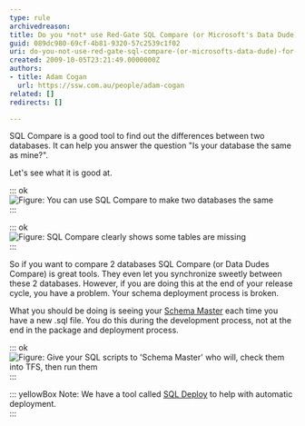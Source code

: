 ```yaml
---
type: rule
archivedreason: 
title: Do you *not* use Red-Gate SQL Compare (or Microsoft's Data Dude) for deployment (because they are a step at the end of your process)?
guid: 089dc980-69cf-4b81-9320-57c2539c1f02
uri: do-you-not-use-red-gate-sql-compare-(or-microsofts-data-dude)-for-deployment-(because-they-are-a-step-at-the-end-of-your-process)
created: 2009-10-05T23:21:49.0000000Z
authors:
- title: Adam Cogan
  url: https://ssw.com.au/people/adam-cogan
related: []
redirects: []

---
```


SQL Compare is a good tool to find out the differences between two databases. It can help you answer the question "Is your database the same as mine?". 

 Let's see what it is good at.   
<!--endintro-->


::: ok  
![Figure: You can use SQL Compare to make two databases the same](SQLCompareSync.png)  
:::


::: ok  
![Figure: SQL Compare clearly shows some tables are missing](SQLCompareTables.png)  
:::

So if you want to compare 2 databases SQL Compare (or Data Dudes Compare) is great tools. They even let you synchronize sweetly between these 2 databases. However, if you are doing this at the end of your release cycle, you have a problem.  Your schema deployment process is broken.

What you should be doing is seeing your [Schema Master](/Pages/DoYouHaveASchemaMaster.aspx "Database Schema Master") each time you have a new .sql file. You do this during the development process, not at the end in the package and deployment process.


::: ok  
![Figure: Give your SQL scripts to 'Schema Master' who will, check them into TFS, then run them](SQLScriptInTFS.png)  
:::


::: yellowBox
Note: We have a tool called [SQL Deploy](http://www.ssw.com.au/ssw/SQLDeploy/) to help with automatic deployment.  
:::
